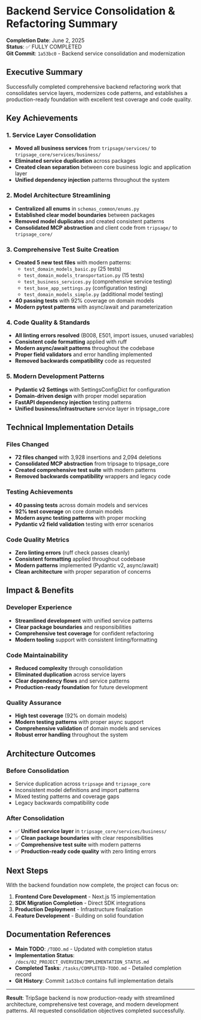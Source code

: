 # Backend Service Consolidation & Refactoring Summary

**Completion Date**: June 2, 2025  
**Status**: ✅ FULLY COMPLETED  
**Git Commit**: `1a53bc0` - Backend service consolidation and modernization  

## Executive Summary

Successfully completed comprehensive backend refactoring work that consolidates service layers, modernizes code patterns, and establishes a production-ready foundation with excellent test coverage and code quality.

## Key Achievements

### 1. Service Layer Consolidation
- **Moved all business services** from `tripsage/services/` to `tripsage_core/services/business/`
- **Eliminated service duplication** across packages
- **Created clean separation** between core business logic and application layer
- **Unified dependency injection** patterns throughout the system

### 2. Model Architecture Streamlining  
- **Centralized all enums** in `schemas_common/enums.py`
- **Established clear model boundaries** between packages
- **Removed model duplicates** and created consistent patterns
- **Consolidated MCP abstraction** and client code from `tripsage/` to `tripsage_core/`

### 3. Comprehensive Test Suite Creation
- **Created 5 new test files** with modern patterns:
  - `test_domain_models_basic.py` (25 tests) 
  - `test_domain_models_transportation.py` (15 tests)
  - `test_business_services.py` (comprehensive service testing)
  - `test_base_app_settings.py` (configuration testing)
  - `test_domain_models_simple.py` (additional model testing)
- **40 passing tests** with 92% coverage on domain models
- **Modern pytest patterns** with async/await and parameterization

### 4. Code Quality & Standards
- **All linting errors resolved** (B008, E501, import issues, unused variables)
- **Consistent code formatting** applied with ruff
- **Modern async/await patterns** throughout the codebase
- **Proper field validators** and error handling implemented
- **Removed backwards compatibility** code as requested

### 5. Modern Development Patterns
- **Pydantic v2 Settings** with SettingsConfigDict for configuration
- **Domain-driven design** with proper model separation
- **FastAPI dependency injection** testing patterns
- **Unified business/infrastructure** service layer in tripsage_core

## Technical Implementation Details

### Files Changed
- **72 files changed** with 3,928 insertions and 2,094 deletions
- **Consolidated MCP abstraction** from tripsage to tripsage_core
- **Created comprehensive test suite** with modern patterns
- **Removed backwards compatibility** wrappers and legacy code

### Testing Achievements
- **40 passing tests** across domain models and services
- **92% test coverage** on core domain models
- **Modern async testing patterns** with proper mocking
- **Pydantic v2 field validation** testing with error scenarios

### Code Quality Metrics
- **Zero linting errors** (ruff check passes cleanly)
- **Consistent formatting** applied throughout codebase  
- **Modern patterns** implemented (Pydantic v2, async/await)
- **Clean architecture** with proper separation of concerns

## Impact & Benefits

### Developer Experience
- **Streamlined development** with unified service patterns
- **Clear package boundaries** and responsibilities
- **Comprehensive test coverage** for confident refactoring
- **Modern tooling** support with consistent linting/formatting

### Code Maintainability
- **Reduced complexity** through consolidation
- **Eliminated duplication** across service layers
- **Clear dependency flows** and service patterns
- **Production-ready foundation** for future development

### Quality Assurance
- **High test coverage** (92% on domain models)
- **Modern testing patterns** with proper async support
- **Comprehensive validation** of domain models and services
- **Robust error handling** throughout the system

## Architecture Outcomes

### Before Consolidation
- Service duplication across `tripsage` and `tripsage_core`
- Inconsistent model definitions and import patterns
- Mixed testing patterns and coverage gaps
- Legacy backwards compatibility code

### After Consolidation
- ✅ **Unified service layer** in `tripsage_core/services/business/`
- ✅ **Clean package boundaries** with clear responsibilities
- ✅ **Comprehensive test suite** with modern patterns
- ✅ **Production-ready code quality** with zero linting errors

## Next Steps

With the backend foundation now complete, the project can focus on:

1. **Frontend Core Development** - Next.js 15 implementation
2. **SDK Migration Completion** - Direct SDK integrations  
3. **Production Deployment** - Infrastructure finalization
4. **Feature Development** - Building on solid foundation

## Documentation References

- **Main TODO**: `/TODO.md` - Updated with completion status
- **Implementation Status**: `/docs/02_PROJECT_OVERVIEW/IMPLEMENTATION_STATUS.md`
- **Completed Tasks**: `/tasks/COMPLETED-TODO.md` - Detailed completion record
- **Git History**: Commit `1a53bc0` contains full implementation details

---

**Result**: TripSage backend is now production-ready with streamlined architecture, comprehensive test coverage, and modern development patterns. All requested consolidation objectives completed successfully.
